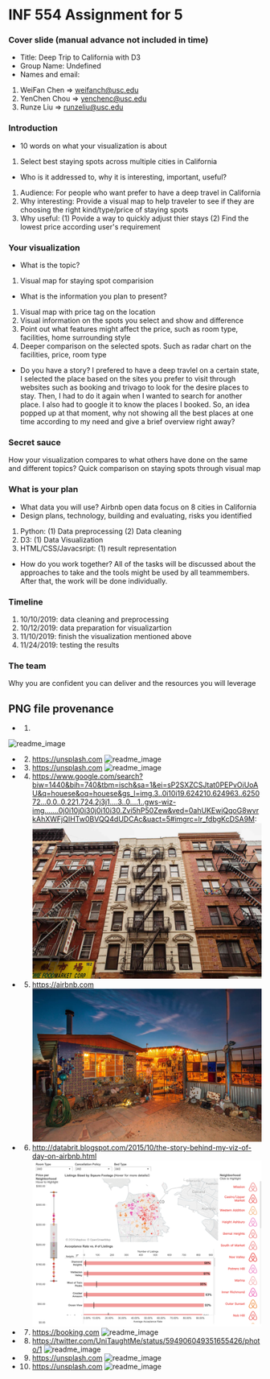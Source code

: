 # INF 554 Assignment for 5

### Cover slide (manual advance not included in time)
- Title: Deep Trip to California with D3
- Group Name: Undefined
- Names and email:
1. WeiFan Chen => weifanch@usc.edu
2. YenChen Chou => yenchenc@usc.edu
3. Runze Liu => runzeliu@usc.edu


### Introduction
- 10 words on what your visualization is about
1. Select best staying spots across multiple cities in California 

- Who is it addressed to, why it is interesting, important, useful?
1. Audience: For people who want prefer to have a deep travel in California
2. Why interesting: Provide a visual map to help traveler to see if they are choosing the right kind/type/price of staying spots
3. Why useful: 
    (1) Povide a way to quickly adjust thier stays
    (2) Find the lowest price according user's requirement


### Your visualization
- What is the topic?
1. Visual map for staying spot comparision

- What is the information you plan to present?
1. Visual map with price tag on the location
2. Visual information on the spots you select and show and difference
2. Point out what features might affect the price, such as room type, facilities, home surrounding style
3. Deeper comparison on the selected spots. Such as radar chart on the facilities, price, room type

- Do you have a story?
I prefered to have a deep travlel on a certain state, I selected the place based on the sites you prefer to visit through websites such as booking and trivago to look for the desire places to stay. Then, I had to do it again when I wanted to search for another place. I also had to google it to know the places I booked. So, an idea popped up at that moment, why not showing all the best places at one time according to my need and give a brief overview right away?


### Secret sauce
How your visualization compares to what others have done on the same and different topics?
Quick comparison on staying spots through visual map


### What is your plan
- What data you will use? Airbnb open data focus on 8 cities in California
- Design plans, technology, building and evaluating, risks you identified
1. Python: 
     (1) Data preprocessing
     (2) Data cleaning
2. D3:
     (1) Data Visualization
3. HTML/CSS/Javacsript:
     (1) result representation

- How do you work together?
All of the tasks will be discussed about the approaches to take and the tools might be used by all teammembers. After that, the work will be done individually.

### Timeline
1. 10/10/2019: data cleaning and preprocessing
2. 10/12/2019: data preparation for visualizartion
3. 11/10/2019: finish the visualization mentioned above
4. 11/24/2019: testing the results

### The team
Why you are confident you can deliver and the resources you will leverage


## PNG file provenance
* 1. 
![readme_image](0_cover.png)
* 2. https://unsplash.com
![readme_image](1_Introduction_1.png)
* 3. https://unsplash.com
![readme_image](2_Introduction_2.png)
* 4. https://www.google.com/search?biw=1440&bih=740&tbm=isch&sa=1&ei=sP2SXZCSJtat0PEPvOiUoAU&q=houese&oq=houese&gs_l=img.3..0i10i19.624210.624963..625072...0.0..0.221.724.2j3j1....3..0....1..gws-wiz-img.......0j0i10j0i30j0i10i30.Zvi5hP50Zew&ved=0ahUKEwiQqoG8wvrkAhXWFjQIHTw0BVQQ4dUDCAc&uact=5#imgrc=lr_fdbgKcDSA9M: 
![readme_image](3_visualization_1_1.png)
* 5. https://airbnb.com
![readme_image](3_visualization_1_2.png)
* 6. http://databrit.blogspot.com/2015/10/the-story-behind-my-viz-of-day-on-airbnb.html 
![readme_image](4_visualization_2.png)
* 7. https://booking.com
![readme_image](5_visualization_3.png)
* 8. https://twitter.com/UniTaughtMe/status/594906049351655426/photo/1
![readme_image](6_plan1.png)
* 9. https://unsplash.com
![readme_image](7_plan2.png)
* 10. https://unsplash.com
![readme_image](8_timeline.png)